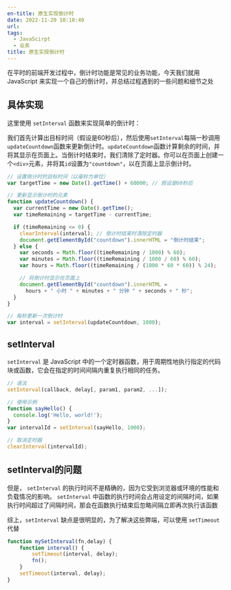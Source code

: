 ```yaml
---
en-title: 原生实现倒计时
date: 2022-11-20 10:18:49
url: 
tags:
  - JavaScirpt
  - 业务
title: 原生实现倒计时
---
```

在平时的前端开发过程中，倒计时功能是常见的业务功能，今天我们就用 JavaScript 来实现一个自己的倒计时，并总结过程遇到的一些问题和细节之处
## 具体实现

这里使用 `setInterval` 函数来实现简单的倒计时：

我们首先计算出目标时间（假设是60秒后），然后使用`setInterval`每隔一秒调用`updateCountdown`函数来更新倒计时。`updateCountdown`函数计算剩余的时间，并将其显示在页面上。当倒计时结束时，我们清除了定时器。你可以在页面上创建一个`<div>`元素，并将其`id`设置为`"countdown"`，以在页面上显示倒计时。

```js
// 设置倒计时的目标时间（以毫秒为单位）
var targetTime = new Date().getTime() + 60000; // 假设是60秒后

// 更新显示倒计时的元素
function updateCountdown() {
  var currentTime = new Date().getTime();
  var timeRemaining = targetTime - currentTime;

  if (timeRemaining <= 0) {
    clearInterval(interval); // 倒计时结束时清除定时器
    document.getElementById("countdown").innerHTML = "倒计时结束";
  } else {
    var seconds = Math.floor((timeRemaining / 1000) % 60);
    var minutes = Math.floor((timeRemaining / 1000 / 60) % 60);
    var hours = Math.floor((timeRemaining / (1000 * 60 * 60)) % 24);

    // 将倒计时显示在页面上
    document.getElementById("countdown").innerHTML =
      hours + " 小时 " + minutes + " 分钟 " + seconds + " 秒";
  }
}

// 每秒更新一次倒计时
var interval = setInterval(updateCountdown, 1000);
```
## setInterval

`setInterval` 是 JavaScript 中的一个定时器函数，用于周期性地执行指定的代码块或函数，它会在指定的时间间隔内重复执行相同的任务。

```js
// 语法
setInterval(callback, delay[, param1, param2, ...]);

// 使用示例
function sayHello() {
  console.log('Hello, world!');
}
var intervalId = setInterval(sayHello, 1000);

// 取消定时器
clearInterval(intervalId);
```
## setInterval的问题

但是， `setInterval` 的执行时间不是精确的，因为它受到浏览器或环境的性能和负载情况的影响。 `setInterval` 中函数的执行时间会占用设定的间隔时间，如果执行时间超过了间隔时间，那会在函数执行结束后忽略间隔立即再次执行该函数

综上，`setInterval` 缺点是很明显的，为了解决这些弊端，可以使用 `setTimeout` 代替

```js
function mySetInterval(fn,delay) {
    function interval() {
        setTimeout(interval, delay);
        fn();
    }
    setTimeout(interval, delay);
}
```